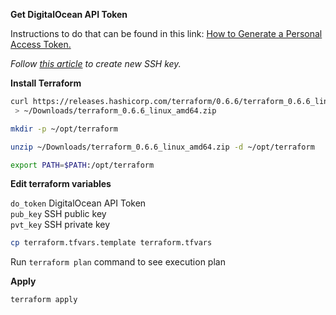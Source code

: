 **Get DigitalOcean API Token**

 Instructions to do that can be found in this link: [How to Generate a Personal Access Token.](https://www.digitalocean.com/community/tutorials/how-to-use-the-digitalocean-api-v2#HowToGenerateaPersonalAccessToken)

_Follow [this article](https://www.digitalocean.com/community/tutorials/how-to-use-ssh-keys-with-digitalocean-droplets) to create new SSH key._


**Install Terraform**
```sh
curl https://releases.hashicorp.com/terraform/0.6.6/terraform_0.6.6_linux_amd64.zip
 > ~/Downloads/terraform_0.6.6_linux_amd64.zip

mkdir -p ~/opt/terraform

unzip ~/Downloads/terraform_0.6.6_linux_amd64.zip -d ~/opt/terraform

export PATH=$PATH:/opt/terraform
```

**Edit terraform variables**

`do_token` DigitalOcean API Token  
`pub_key`  SSH public key  
`pvt_key`  SSH private key  

```sh
cp terraform.tfvars.template terraform.tfvars
```


Run `terraform plan` command to see execution plan

**Apply**
```sh
terraform apply
```
